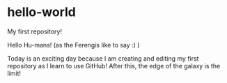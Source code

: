 # hello-world
My first repository!

Hello Hu-mans! (as the Ferengis like to say :) )

Today is an exciting day because I am creating and editing my first repository as I learn to use GitHub!
After this, the edge of the galaxy is the limit!
